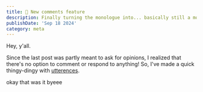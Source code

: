 ```yaml
---
title: 💬 New comments feature
description: Finally turning the monologue into... basically still a monologue.
publishDate: 'Sep 18 2024'
category: meta
---
```


Hey, y'all.

<!-- vale Vale.Spelling = NO -->

Since the last post was partly meant to ask for opinions, I realized that there's no option to comment or respond to anything! So, I've made a quick thingy-dingy with [utterences](https://utteranc.es/).

okay that was it byeee

<!-- vale Vale.Spelling = YES -->